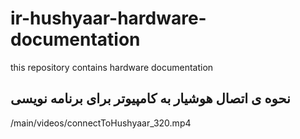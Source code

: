 # ir-hushyaar-hardware-documentation
this repository contains hardware documentation

## نحوه ی اتصال هوشیار به کامپیوتر برای برنامه نویسی
/main/videos/connectToHushyaar_320.mp4

